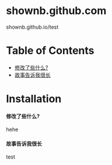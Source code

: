 # shownb.github.com
shownb.github.io/test

Table of Contents
=================

  * [修改了些什么?](#whatchange)
  * [故事告诉我很长](#longstory)

Installation
============

#### 修改了些什么?
hehe
















#### 故事告诉我很长
test
